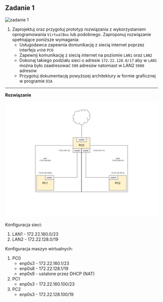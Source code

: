 Zadanie 1
---------

![zadanie 1](zadanie-1.svg)

1. Zaprojektuj oraz przygotuj prototyp rozwiązania z wykorzystaniem oprogramowania ``VirtualBox`` lub podobnego. 
Zaproponuj rozwiązanie spełniające poniższe wymagania:
   * Usługodawca zapewnia domunikację z siecią internet poprzez interfejs ``eth0`` ``PC0``
   * Zapewnij komunikację z siecią internet na poziomie ``LAN1`` oraz ``LAN2``
   * Dokonaj takiego podziału sieci o adresie ``172.22.128.0/17`` aby w ``LAN1`` można było zaadresować ``500`` adresów natomiast w LAN2 ``5000`` adresów    
   * Przygotuj dokumentację powyższej architektury w formie graficznej w programie ``DIA``
 
---------
**Rozwiązanie**

![network image](network.png)

Konfiguracja sieci:
1. LAN1 - 172.22.160.0/23
2. LAN2 - 172.22.128.0/19

Konfiguracja maszyn wirtualnych:
1. PC0
    * enp0s3 - 172.22.160.1/23
    * enp0s8 - 172.22.128.1/19
    * enp0s9 - ustalone przez DHCP (NAT)
2. PC1
    * enp0s3 - 172.22.160.100/23
3. PC2
    * enp0s3 - 172.22.128.100/19
  

